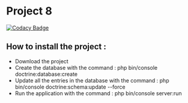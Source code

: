 # Project 8

[![Codacy Badge](https://api.codacy.com/project/badge/Grade/c863353deb064767bc9977830ed9b9e0)](https://www.codacy.com/manual/imaneis/projet08oc?utm_source=github.com&amp;utm_medium=referral&amp;utm_content=imaneis/projet08oc&amp;utm_campaign=Badge_Grade)


## How to install the project :

  - Download the project
  - Create the database with the command : php bin/console doctrine:database:create
  - Update all the entries in the database with the command :  php bin/console doctrine:schema:update --force
  - Run the application with the command : php bin/console server:run

